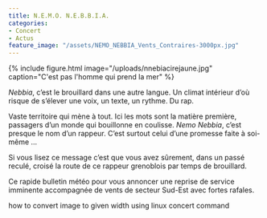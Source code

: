 ```yaml
---
title: N.E.M.O. N.E.B.B.I.A.
categories:
- Concert 
- Actus
feature_image: "/assets/NEMO_NEBBIA_Vents_Contraires-3000px.jpg"
---
```



{% include figure.html image="/uploads/nnebiacirejaune.jpg" caption="C'est pas l'homme qui prend la mer" %}

<em>Nebbia</em>, c’est le brouillard dans une autre langue. Un climat intérieur d’où risque de s’élever une voix, un texte, un rythme. Du rap. 
<!-- more -->
Vaste territoire qui mène à tout. Ici les mots sont la matière première, passagers d’un monde  qui bouillonne en coulisse. <em>Nemo Nebbia</em>, c’est presque le nom d’un rappeur. C’est surtout celui d’une promesse faite à soi-même ...


Si vous lisez ce message c’est que vous avez sûrement, dans un passé reculé, croisé la route de ce rappeur grenoblois par temps de brouillard.

Ce rapide bulletin météo pour vous annoncer une reprise de service imminente accompagnée de vents de secteur Sud-Est avec fortes rafales.





how to convert image to given width using linux concert command


<!-- for s in 16 32 96 120 144 180 512 1024; do convert assets/logos/Nemo-Nebbia_vectorise_noir.png -resize $s assets/logos/logo@${s}px.png ; done -->
